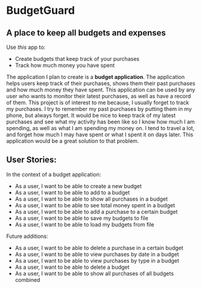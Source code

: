 # BudgetGuard

## A place to keep all budgets and expenses 

Use *this* app to:
- Create budgets that keep track of your purchases
- Track how much money you have spent

The application I plan to create is a **budget application**. The application
helps users keep track of their purchases, shows them their past
purchases and how much money they have spent. This application can be used by any user
who wants to monitor their latest purchases, as well as have a record of them.
This project is of interest to me because, I usually forget to track my purchases. I 
try to remember my past purchases by putting them in my phone, but always forget. It would be nice
to keep track of my latest purchases and see what my activity has been like so I know
how much I am spending, as well as what I am spending my money on. I tend to travel a lot, and forget how much 
I may have spent or what I spent it on days later. This application would be a great solution to that problem.


## User Stories: 

In the context of a budget application:
- As a user, I want to be able to create a new budget
- As a user, I want to be able to add to a budget
- As a user, I want to be able to show all purchases in a budget
- As a user, I want to be able to see total money spent in a budget
- As a user, I want to be able to add a purchase to a certain budget
- As a user, I want to be able to save my budgets to file
- As a user, I want to be able to load my budgets from file



Future additions:

- As a user, I want to be able to delete a purchase in a certain budget
- As a user, I want to be able to view purchases by date in a budget
- As a user, I want to be able to view purchases by type in a budget
- As a user, I want to be able to delete a budget
- As a user, I want to be able to show all purchases of all budgets combined


 
 